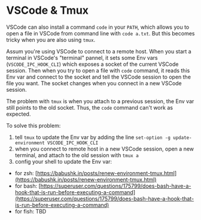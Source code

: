 # VSCode & Tmux

VSCode can also install a command `code` in your `PATH`, which allows you to open a file in VSCode from command line with `code a.txt`. But this becomes tricky when you are also using `tmux`.

Assum you're using VSCode to connect to a remote host. When you start a terminal in VSCode's "terminal" pannel, it sets some Env vars (`VSCODE_IPC_HOOK_CLI`) which exposes a socket of the current VSCode session. Then when you try to open a file with `code` command, it reads this Env var and connect to the socket and tell the VSCode session to open the file you want. The socket changes when you connect in a new VSCode session.

The problem with `tmux` is when you attach to a previous session, the Env var still points to the old socket. Thus, the `code` command can't work as expected.

To solve this problem:

1. tell `tmux` to update the Env var by adding the line `set-option -g update-environment VSCODE_IPC_HOOK_CLI`
2. when you connect to remote host in a new VSCode session, open a new terminal, and attach to the old session with `tmux a`
3. config your shell to update the Env var:

* for zsh: [https://babushk.in/posts/renew-environment-tmux.html](https://babushk.in/posts/renew-environment-tmux.html)
* for bash: [https://superuser.com/questions/175799/does-bash-have-a-hook-that-is-run-before-executing-a-command](https://superuser.com/questions/175799/does-bash-have-a-hook-that-is-run-before-executing-a-command)
* for fish: TBD

